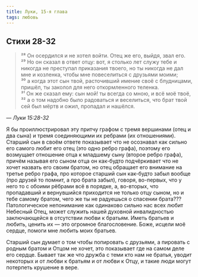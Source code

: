 ```yaml
---
title: Луки, 15-я глава
tags: любовь
---
```


## Стихи 28-32

> ²⁸ Он осердился и не хотел войти. Отец же его, выйдя, звал его.  
> ²⁹ Но он сказал в ответ отцу: вот, я столько лет служу тебе и никогда не преступал приказания твоего,
> но ты никогда не дал мне и козленка, чтобы мне повеселиться с друзьями моими;  
> ³⁰ а когда этот сын твой, расточивший имение своё с блудницами, пришёл, ты заколол для него откормленного теленка.  
> ³¹ Он же сказал ему: сын мой! ты всегда со мною, и всё моё твоё,  
> ³² а о том надобно было радоваться и веселиться, что брат твой сей был мёртв и ожил, пропадал и нашёлся.

— <cite>Луки&nbsp;15:28-32</cite>

Я бы проиллюстрировал эту притчу графом с тремя вершинами (отец и два сына) и тремя соединяющими их ребрами (их отношениями).
Старший сын в своём ответе показывает что не осознавал как сильно его самого любит его отец (это одно ребро графа),
поэтому его возмущает отношение отца к младшему сыну (второе ребро графа), причём называя его сыном отца он как-будто
подчёркивает что не хочет назвать его своим братом, но отец обращает его внимание на третье ребро графа,
про которое старший сын как-будто забыл вообще (про друзей то помнит, а про брата забыл), говоря, во-первых,
что у него то с обоими рёбрами всё в порядке, а, во-вторых, что пропадавший и вернувшийся приходится не только отцу сыном,
но и тебе самому братом, чего же ты не радуешься о спасении брата??? Патологическое непонимание как одинаково сильно
нас всех любит Небесный Отец, может служить нашей духовной инвалидностью заключающейся в отсутствии любви к братьям.
Иметь братьев и любить, ценить их — это огромное благословение. Боже, исцели моё сердце, помоги мне любить моих братьев.

Старший сын думает о том чтобы попировать с друзьями, а пировать с родным братом и Отцом не хочет, это показывает где на самом
деле его сердце. Бывает так же что дружба с теми кто нам не братья, уводит некоторых и от любви к братьям и от любви к Отцу,
и такие люди могут потерпеть крушение в вере.
